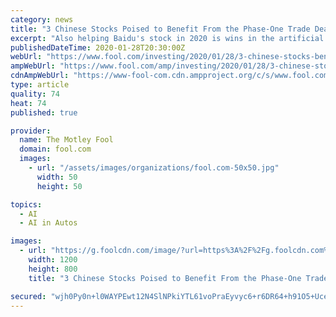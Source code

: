 ```yaml
---
category: news
title: "3 Chinese Stocks Poised to Benefit From the Phase-One Trade Deal"
excerpt: "Also helping Baidu's stock in 2020 is wins in the artificial intelligence market and progress with its efforts related to self-driving vehicles. Shares of Baidu got a good boost on news of phase one of the trade deal but since then have slumped. Year-to-date, the stock is down 2%, which could present a buying opportunity. Wall Street has a $144 ..."
publishedDateTime: 2020-01-28T20:30:00Z
webUrl: "https://www.fool.com/investing/2020/01/28/3-chinese-stocks-benefit-phase-one-trade-deal.aspx"
ampWebUrl: "https://www.fool.com/amp/investing/2020/01/28/3-chinese-stocks-benefit-phase-one-trade-deal.aspx"
cdnAmpWebUrl: "https://www-fool-com.cdn.ampproject.org/c/s/www.fool.com/amp/investing/2020/01/28/3-chinese-stocks-benefit-phase-one-trade-deal.aspx"
type: article
quality: 74
heat: 74
published: true

provider:
  name: The Motley Fool
  domain: fool.com
  images:
    - url: "/assets/images/organizations/fool.com-50x50.jpg"
      width: 50
      height: 50

topics:
  - AI
  - AI in Autos

images:
  - url: "https://g.foolcdn.com/image/?url=https%3A%2F%2Fg.foolcdn.com%2Feditorial%2Fimages%2F554783%2Ftrade-war-stocks-mf.jpg&w=1200&op=resize"
    width: 1200
    height: 800
    title: "3 Chinese Stocks Poised to Benefit From the Phase-One Trade Deal"

secured: "wjh0Py0n+l0WAYPEwt12N4SlNPkiYTL61voPraEyvyc6+r6DR64+h91O5+UceeuN+G4qcSMWqT+8f4Qlvk51Ete4kboPNCWf6+WN/91BvZ72ST+RN0a5TYbm8+uxtVe9NcNu+qTgJfiV8M8KAtiAq9gCLAPoaw+YLa1cn+bwXVn5B1C6ERZPHBknk9yQTVntgxF/QriEexa+UQ56INewSn0c3ks0L0wuj4XvmYrqbxBa5VpkhqR9EV+e/3VBka64LAdfQbrPgc+YzPFzWB8CeOnTD8xkH2Qp0NVBThYeHw4Dl608Cbew/1txxnLawMIx;j+/MNpC2bpmXP1LlShz89A=="
---
```


